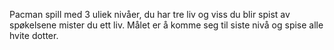 Pacman spill med 3 uliek nivåer, du har tre liv og viss du blir spist av spøkelsene mister du ett liv. Målet er å komme seg til siste nivå og spise alle hvite dotter. 
